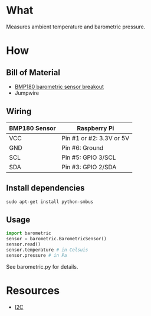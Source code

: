 # What

Measures ambient temperature and barometric pressure.

# How

## Bill of Material

* [BMP180 barometric sensor breakout](https://www.google.com/search?q=bmp180)
* Jumpwire

## Wiring

|BMP180 Sensor|Raspberry Pi|
|---|---|
|VCC|Pin #1 or #2: 3.3V or 5V|
|GND|Pin #6: Ground|
|SCL|Pin #5: GPIO 3/SCL|
|SDA|Pin #3: GPIO 2/SDA|

## Install dependencies

```shell
sudo apt-get install python-smbus
```

## Usage

```python
import barometric
sensor = barometric.BarometricSensor()
sensor.read()
sensor.temperature # in Celsuis
sensor.pressure # in Pa
```

See barometric.py for details.

# Resources

* [I2C](http://i2c.info/)